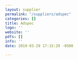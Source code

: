 ```yaml
---
layout: supplier
permalink: "/suppliers/adspec"
categories: []
title: Adspec
logo: ''
website: ''
pdfs: []
info: ''
date: 2019-03-29 17:15:29 -0500

---
```

